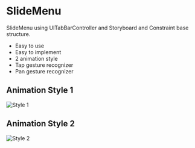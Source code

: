 # SlideMenu

SlideMenu using UITabBarController and Storyboard and Constraint base structure.
- Easy to use
- Easy to implement
- 2 animation style
- Tap gesture recognizer
- Pan gesture recognizer


## Animation Style 1
![Style 1](/../master/style1.gif?raw=true "Optional Title")



## Animation Style 2
![Style 2](/../master/style2.gif?raw=true "Optional Title")
